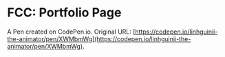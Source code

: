 # FCC: Portfolio Page

A Pen created on CodePen.io. Original URL: [https://codepen.io/linhguinii-the-animator/pen/XWMbmWg](https://codepen.io/linhguinii-the-animator/pen/XWMbmWg).


